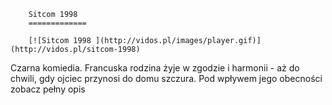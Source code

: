 
        Sitcom 1998 
        =============
        
        [![Sitcom 1998 ](http://vidos.pl/images/player.gif)](http://vidos.pl/sitcom-1998)
        
        
 Czarna komiedia. Francuska rodzina żyje w zgodzie i harmonii - aż do chwili, gdy ojciec przynosi do domu szczura. Pod wpływem jego obecności zobacz pełny opis
    